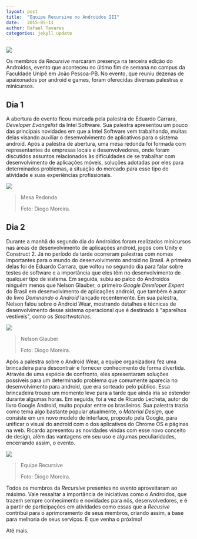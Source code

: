 ```yaml
---
layout: post
title:  "Equipe Recursive no Androidos III"
date:   2015-05-11 
author: Rafael Tavares
categories: jekyll update
---
```

![](https://raw.githubusercontent.com/recursivejr/recursivejr.github.io/master/images/posts/img-1-androidos.png)

Os membros da *Recursive* marcaram presença na terceira edição do Androidos, evento que aconteceu no último fim de semana no campus da Faculdade Unipê em João Pessoa-PB. No evento, que reuniu dezenas de apaixonados por android e games, foram oferecidas diversas palestras e minicursos.


## Dia 1 ##

A abertura do evento ficou marcada pela palestra de Eduardo Carrara, *Developer Evangelist* da Intel Software. Sua palestra apresentou um pouco das principais novidades em que a Intel Software vem trabalhando, muitas delas visando auxiliar o desenvolvimento de aplicativos para o sistema android. Após a palestra de abertura, uma mesa redonda foi formada com representantes de empresas locais e desenvolvedores, onde foram discutidos assuntos relacionados às dificuldades de se trabalhar com desenvolvimento de aplicações móveis, soluções adotadas por eles para determinados problemas, a situação do mercado para esse tipo de atividade e suas experiências profissionais.

![](https://raw.githubusercontent.com/recursivejr/recursivejr.github.io/master/images/posts/img-2-androidos.png)
> Mesa Redonda
> 
> Foto: Diogo Moreira.

## Dia 2 ##

Durante a manhã do segundo dia do Androidos foram realizados minicursos nas áreas de desenvolvimento de aplicações android, jogos com Unity e Construct 2. Já no período da tarde ocorreram palestras com nomes importantes para o mundo do desenvolvimento android no Brasil. A primeira delas foi de Eduardo Carrara, que voltou no segundo dia para falar sobre testes de software e a importância que eles têm no desenvolvimento de qualquer tipo de sistema. Em seguida, subiu ao palco do Androidos ninguém menos que Nelson Glauber, o primeiro *Google Developer Expert* do Brasil em desenvolvimento de aplicações android, que também é autor do livro *Dominando o Android* lançado recentemente. Em sua palestra, Nelson falou sobre o Android Wear, mostrando detalhes e técnicas de desenvolvimento desse sistema operacional que é destinado à "aparelhos vestíveis", como os *Smartwatches*.

![](https://raw.githubusercontent.com/recursivejr/recursivejr.github.io/master/images/posts/img-3-androidos.png)
> Nelson Glauber
> 
> Foto: Diogo Moreira.

Após a palestra sobre o Android Wear, a equipe organizadora fez uma brincadeira para descontrair e fornecer conhecimento de forma divertida. Através de uma espécie de confronto, eles apresentaram soluções possíveis para um determinado problema que comumente aparecia no desenvolvimento para android, que era sorteado pelo público. Essa brincadeira trouxe um momento leve para a tarde que ainda iria se estender durante algumas horas. Em seguida, foi a vez de Ricardo Lecheta, autor do livro Google Android, muito popular entre os brasileiros. Sua palestra trazia como tema algo bastante popular atualmente, o *Material Design*, que consiste em um novo modelo de interface, proposto pela Google, para unificar o visual do android com o dos aplicativos do Chrome OS e páginas na web. Ricardo apresentou as novidades vindas com esse novo conceito de design, além das vantagens em seu uso e algumas peculiaridades, encerrando assim, o evento.

![](https://raw.githubusercontent.com/recursivejr/recursivejr.github.io/master/images/posts/img-4-androidos.png)
> Equipe Recursive
> 
> Foto: Diogo Moreira.

Todos os membros da *Recursive* presentes no evento aproveitaram ao máximo. Vale ressaltar a importância de iniciativas como o Androidos, que trazem sempre conhecimento e novidades para nós, desenvolvedores, e é a partir de participações em atividades como essas que a *Recusive* contribui para o aprimoramento de seus membros, criando assim, a base para melhoria de seus serviços. E que venha o próximo! 

Até mais.    
 
